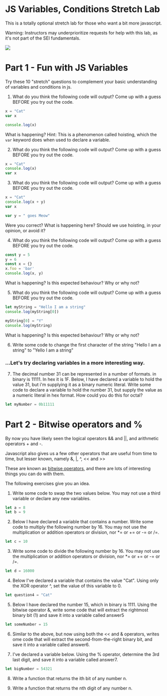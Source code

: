 # JS Variables, Conditions Stretch Lab

This is a totally optional stretch lab for those who want a bit more javascript. 

Warning: Instructors may underprioritize requests for help with this lab, as it's not part of the SEI fundamentals.

<img src="https://media1.giphy.com/media/uuocoePH1mkVy/200w.gif?cid=82a1493bgn3yvpo81jd0csdwn7aoljden8z5lsy0n3scrzin&rid=200w.gif&ct=g" >


# Part 1 - Fun with JS Variables


Try these 10 "stretch" questions to complement your basic understanding of variables and conditions in js.

1. What do you think the following code will output? Come up with a guess BEFORE you try out the code.
```js
x = "Cat"
var x

console.log(x)
```

What is happening? Hint: This is a phenomenon called hoisting, which the `var` keyword does when used to declare a variable.

2. What do you think the following code will output? Come up with a guess BEFORE you try out the code.
```js
x = "Cat"
console.log(x)
var x
```

3. What do you think the following code will output? Come up with a guess BEFORE you try out the code.
```js
x = "Cat"
console.log(x + y)
var x

var y = " goes Meow"
```

Were you correct? What is happening here?
Should we use hoisting, in your opinion, or avoid it?

4. What do you think the following code will output? Come up with a guess BEFORE you try out the code.
```js
const y = 5
y = 6
const x = {}
x.foo = 'bar'
console.log(x, y)
```

What is happening? Is this expected behaviour? Why or why not?

5. What do you think the following code will output? Come up with a guess BEFORE you try out the code.
```js
let myString = "Hello I am a string"
console.log(myString[0])

myString[0] = "Y"
console.log(myString)
```

What is happening? Is this expected behaviour? Why or why not? 

6. Write some code to change the first character of the string "Hello I am a string" to "Yello I am a string"


### ...Let's try declaring variables in a more interesting way.

7. The decimal number 31 can be represented in a number of formats. in binary is 11111. In hex it is 1F. Below, I have declared a variable to hold the value 31, but i'm supplying it as a binary numeric literal. Write some code to declare a variable to hold the number 31, but supply the value as a numeric literal in hex format. How could you do this for octal?

```js
let myNumber = 0b11111
```



# Part 2 - Bitwise operators and %

By now you have likely seen the logical operators && and ||, and arithmetic operators + and -.

Javascript also gives us a few other operators that are useful from time to time, but lesser known, namely &, |, ^, << and >>

These are known as <a href="https://www.w3schools.com/js/js_bitwise.asp">bitwise operators</a>, and there are lots of interesting things you can do with them.

The following exercises give you an idea.


1. Write some code to swap the two values below. You may not use a third variable or declare any new variables.
```js
let a = 8
let b = 9
```

2. Below I have declared a variable that contains a number. Write some code to multiply the following number by 16. You may not use the multiplication or addition operators or division, nor *= or += or -= or /=.

```js
let c = 10
```


3. Write some code to divide the following number by 16. You may not use the multiplication or addition operators or division, nor *= or += or -= or /=.

```js
let d = 16000
```

4. Below I've declared a variable that contains the value "Cat". Using only the XOR operator ^, set the value of this variable to 0.

```js
let question4 = "Cat"
```

5. Below I have declared the number 15, which in binary is 1111. Using the bitwise operator &, write some code that will extract the rightmost binary bit (1) and save it into a variable called answer5

```js
let someNumber = 15
```

6. Similar to the above, but now using both the << and & operators, writes ome code that will extract the second-from-the-right binary bit, and save it into a variable called answer6.

7. I've declared a variable below. Using the % operator, determine the 3rd last digit, and save it into a variable called answer7.

```js
let bigNumber = 54321
```

8. Write a function that returns the ith bit of any number n.

9. Write a function that returns the nth digit of any number n.
